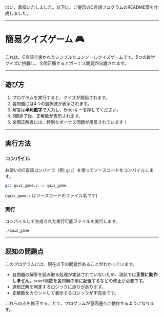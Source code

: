 はい、承知いたしました。以下に、ご提示のC言語プログラムのREADME案を作成しました。

-----

# 簡易クイズゲーム 🎮

これは、C言語で書かれたシンプルなコンソールクイズゲームです。5つの雑学クイズに挑戦し、全問正解するとボーナス問題が出題されます。

-----

## 遊び方

1.  プログラムを実行すると、クイズが開始されます。
2.  各問題には4つの選択肢が表示されます。
3.  解答は**半角数字**で入力し、Enterキーを押してください。
4.  5問終了後、正解数が表示されます。
5.  全問正解者には、特別なボーナス問題が用意されています！

-----

## 実行方法

### コンパイル

お使いのC言語コンパイラ（例: `gcc`）を使ってソースコードをコンパイルします。

```bash
gcc quiz_game.c -o quiz_game
```

(`quiz_game.c` はソースコードのファイル名です)

### 実行

コンパイルして生成された実行可能ファイルを実行します。

```bash
./quiz_game
```

-----

## 既知の問題点

このプログラムには、現在以下の問題があることがわかっています。

  * 各問題の解答を読み取る処理が実装されていないため、現状では**正常に動作しません**。`scanf`関数を各問題の前に配置するなどの修正が必要です。
  * 連続正解を判定するロジックに誤りがあります。
  * 正解数をカウントして表示するロジックが不完全です。

これらの点を修正することで、プログラムが意図通りに動作するようになります。
